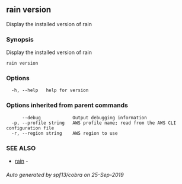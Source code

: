 ## rain version

Display the installed version of rain

### Synopsis

Display the installed version of rain

```
rain version
```

### Options

```
  -h, --help   help for version
```

### Options inherited from parent commands

```
      --debug            Output debugging information
  -p, --profile string   AWS profile name; read from the AWS CLI configuration file
  -r, --region string    AWS region to use
```

### SEE ALSO

* [rain](index.md)	 - 

###### Auto generated by spf13/cobra on 25-Sep-2019

